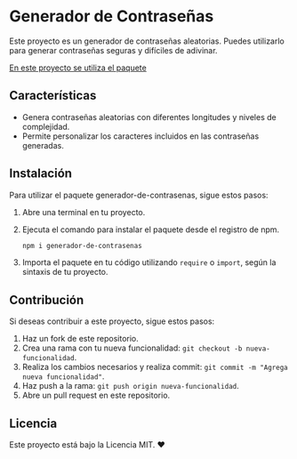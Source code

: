 # Generador de Contraseñas

Este proyecto es un generador de contraseñas aleatorias. Puedes utilizarlo para generar contraseñas seguras y difíciles de adivinar.

[En este proyecto se utiliza el paquete](https://leo-spj.github.io/Password-generator-app/)

## Características

- Genera contraseñas aleatorias con diferentes longitudes y niveles de complejidad.
- Permite personalizar los caracteres incluidos en las contraseñas generadas.

## Instalación

Para utilizar el paquete generador-de-contrasenas, sigue estos pasos:

1. Abre una terminal en tu proyecto.
2. Ejecuta el comando para instalar el paquete desde el registro de npm.

    ``` bash
    npm i generador-de-contrasenas
    ```


3. Importa el paquete en tu código utilizando `require` o `import`, según la sintaxis de tu proyecto.



## Contribución

Si deseas contribuir a este proyecto, sigue estos pasos:

1. Haz un fork de este repositorio.
2. Crea una rama con tu nueva funcionalidad: `git checkout -b nueva-funcionalidad`.
3. Realiza los cambios necesarios y realiza commit: `git commit -m "Agrega nueva funcionalidad"`.
4. Haz push a la rama: `git push origin nueva-funcionalidad`.
5. Abre un pull request en este repositorio.

## Licencia

Este proyecto está bajo la Licencia MIT. ❤️
